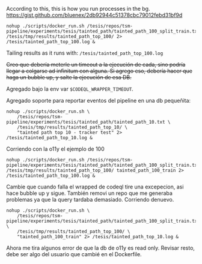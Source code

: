 According to this, this is how you run processes in the bg.
https://gist.github.com/bluenex/2db92944c51378cbc79012febd31bf9d
```
nohup ./scripts/docker_run.sh /tesis/repos/tsm-pipeline/experiments/tesis/tainted_path/tainted_path_100_split_train.txt /tesis/tmp/results/tainted_path_top_100/ 2> /tesis/tainted_path_top_100.log &
```

Tailing results as it runs with: `/tesis/tainted_path_top_100.log`

~~Creo que debería meterle un timeout a la ejecución de cada, sino podría llegar a colgarse ad infinitum con alguna. Si agrego eso, debería hacer que haga un bubble up, y salte la ejecución de esa DB.~~

Agregado bajo la env var `$CODEQL_WRAPPER_TIMEOUT`.

Agregado soporte para reportar eventos del pipeline en una db pequeñita:
```
nohup ./scripts/docker_run.sh \
    /tesis/repos/tsm-pipeline/experiments/tesis/tainted_path/tainted_path_10.txt \
    /tesis/tmp/results/tainted_path_top_10/ \
    "tainted path top 10 - tracker test" 2> /tesis/tainted_path_top_10.log &
```

Corriendo con la o11y el ejemplo de 100
```
nohup ./scripts/docker_run.sh /tesis/repos/tsm-pipeline/experiments/tesis/tainted_path/tainted_path_100_split_train.txt /tesis/tmp/results/tainted_path_top_100/ tainted_path_100_train 2> /tesis/tainted_path_top_100.log &
```

Cambie que cuando falla el wrapped de codeql tire una excepecion, asi hace bubble up y sigue. También removi un repo que me generaba problemas ya que la query tardaba demasiado. Corriendo denuevo.
```
nohup ./scripts/docker_run.sh \
    /tesis/repos/tsm-pipeline/experiments/tesis/tainted_path/tainted_path_100_split_train.txt \
    /tesis/tmp/results/tainted_path_top_100/ \
    "tainted_path_100_train" 2> /tesis/tainted_path_top_10.log &
```
Ahora me tira algunos error de que la db de o11y es read only. Revisar resto, debe ser algo del usuario que cambié en el Dockerfile.
